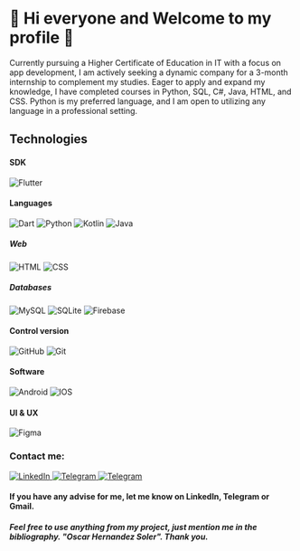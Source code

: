 
<h1>🤝 Hi everyone and Welcome to my profile 🤝</h1>
<p>Currently pursuing a Higher Certificate of Education in IT with a focus on app development, I am actively seeking a dynamic company for a 3-month internship to complement my studies. Eager to apply and expand my knowledge, I have completed courses in Python, SQL, C#, Java, HTML, and CSS. Python is my preferred language, and I am open to utilizing any language in a professional setting.</p>

<!--<h1>Hello Everyone</h1>-->
<!-- <p>I'm Oscar and I'm an Application Developer. -->
<!-- At present, I'm improving my skills and knowledge about IT. -->
<!-- I'd like to post all my projects here and I'll be really grateful if you, the person who's reading this, could support me in any mistake</p> -->

<div>
  <h2>Technologies</h2>
  <div>
    <h4>SDK</h4>
    <img alt="Flutter" src="https://img.shields.io/badge/flutter-%2302569B?style=for-the-badge&logo=Flutter&logoColor=white&logoSize=amg&labelColor=black">
    <br>
    <h4>Languages</h4>
    <img alt="Dart" src="https://img.shields.io/badge/dart-%230175C2?style=for-the-badge&logo=Dart&logoColor=white&logoSize=amg&labelColor=black">
    <img alt="Python" src="https://img.shields.io/badge/python-%233776AB?style=for-the-badge&logo=Python&logoColor=white&logoSize=amg&labelColor=black">
    <img alt="Kotlin" src="https://img.shields.io/badge/kotlin-%237F52FF?style=for-the-badge&logo=Kotlin&logoColor=white&logoSize=amg&labelColor=black">
    <img alt="Java" src="https://img.shields.io/badge/java-%23FFA500?style=for-the-badge&logoColor=white&logoSize=amg&labelColor=black">
    <h5>Web</h5>
    <img alt="HTML" src="https://img.shields.io/badge/html-%23E34F26?style=for-the-badge&logo=HTML5&logoColor=white&logoSize=amg&labelColor=black">
    <img alt="CSS" src="https://img.shields.io/badge/CSS-%231572B6?style=for-the-badge&logo=CSS3&logoColor=white&logoSize=amg&labelColor=black">
    <h5>Databases</h5>
    <img alt="MySQL" src="https://img.shields.io/badge/mysql-%234479A1?style=for-the-badge&logo=MySQL&logoColor=white&logoSize=amg&labelColor=black">
    <img alt="SQLite" src="https://img.shields.io/badge/sqlite-%23003B57?style=for-the-badge&logo=SQLite&logoColor=white&logoSize=amg&labelColor=black">
    <img alt="Firebase" src="https://img.shields.io/badge/firebase-%23DD2C00?style=for-the-badge&logo=Firebase&logoColor=white&logoSize=amg&labelColor=black">
    <br>
    <h4>Control version</h4>
    <img alt="GitHub" src="https://img.shields.io/badge/github-%23181717?style=for-the-badge&logo=GitHub&logoColor=white&logoSize=amg&labelColor=black">
    <img alt="Git" src="https://img.shields.io/badge/git-%23F05032?style=for-the-badge&logo=GIT&logoColor=white&logoSize=amg&labelColor=black">
    <br>
    <h4>Software</h4>
    <img alt="Android" src="https://img.shields.io/badge/android-%2334A853?style=for-the-badge&logo=Android&logoColor=white&logoSize=amg&labelColor=black">
    <img alt="IOS" src="https://img.shields.io/badge/ios-%23000000?style=for-the-badge&logo=Apple&logoColor=white&logoSize=amg&labelColor=black">
    <br>
    <h4>UI & UX</h4>
    <img alt="Figma" src="https://img.shields.io/badge/figma-%23F24E1E?style=for-the-badge&logo=Figma&logoColor=white&logoSize=amg&labelColor=black">
  </div>
</div>



<div>
  <h3>Contact me:</h3>
  <a href="https://www.linkedin.com/in/oscar-hernandez-soler/">
    <img src="https://img.shields.io/badge/linkedin-0077B5?style=for-the-badge&logo=linkedin&logoColor=white&labelColor=black&link=https%3A%2F%2Ft.me%2Foscarhrndez" alt="LinkedIn" style="max-width: 100%;">
  </a>
  <a href="https://t.me/oscarhrndez">
    <img src="https://img.shields.io/badge/telegram-229ED9?style=for-the-badge&logo=telegram&logoColor=white&labelColor=black&link=https%3A%2F%2Ft.me%2Foscarhrndez" alt="Telegram" style="max-width: 100%;"> 
  </a>
  <a href="mailto:oscarhernandezsoler@gmail.com">
    <img src="https://img.shields.io/badge/Gmail-c71610?style=for-the-badge&logo=gmail&logoColor=white&labelColor=black" alt="Telegram" style="max-width: 100%;"> 
  </a>
</div>

<h4>If you have any advise for me, let me know on LinkedIn, Telegram or Gmail.</h4>

<h5>Feel free to use anything from my project, just mention me in the bibliography. "Oscar Hernandez Soler". Thank you.</h5>

<!--
**oscarhrndz/oscarhrndz** is a ✨ _special_ ✨ repository because its `README.md` (this file) appears on your GitHub profile.

Here are some ideas to get you started:

- 🔭 I’m currently working on ...
- 🌱 I’m currently learning ...
- 👯 I’m looking to collaborate on ...
- 🤔 I’m looking for help with ...
- 💬 Ask me about ...
- 📫 How to reach me: ...
- 😄 Pronouns: ...
- ⚡ Fun fact: ...
-->
